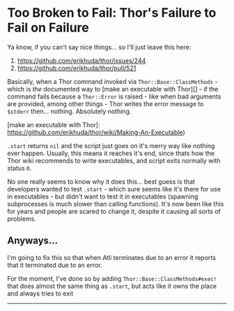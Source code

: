 Too Broken to Fail: Thor's Failure to Fail on Failure
==============================================================================

Ya know, if you can't say nice things... so I'll just leave this here:

1.  https://github.com/erikhuda/thor/issues/244
2.  https://github.com/erikhuda/thor/pull/521

Basically, when a Thor command invoked via `Thor::Base::ClassMethods` - which is *the* documented way to [make an executable with Thor][] - if the command fails because a `Thor::Error` is raised - like when bad arguments are provided, among other things - Thor writes the error message to `$stderr` then... nothing. Absolutely nothing.

[make an executable with Thor]: https://github.com/erikhuda/thor/wiki/Making-An-Executable)

`.start` returns `nil` and the script just goes on it's merry way like nothing ever happen. Usually, this means it reaches it's end, since thats how the Thor wiki recommends to write executables, and script exits normally with status `0`.

No one really seems to know why it does this... best guess is that developers wanted to test `.start` - which sure seems like it's there for use in executables - but didn't want to test it *in* executables (spawning subprocesses is much slower than calling functions). It's now been like this for years and people are scared to change it, despite it causing all sorts of problems.


Anyways...
------------------------------------------------------------------------------

I'm going to fix this so that when Atli terminates due to an error it reports that it terminated due to an error.

For the moment, I've done so by adding `Thor::Base::ClassMethods#exec!` that does almost the same thing as `.start`, but acts like it owns the place and always tries to exit

***
